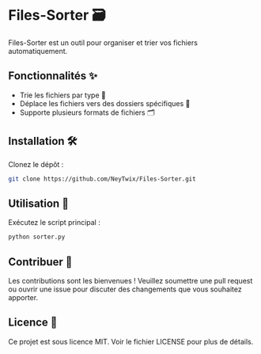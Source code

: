 # Files-Sorter 🗃️

Files-Sorter est un outil pour organiser et trier vos fichiers automatiquement.

## Fonctionnalités ✨

-   Trie les fichiers par type 📁
-   Déplace les fichiers vers des dossiers spécifiques 📂
-   Supporte plusieurs formats de fichiers 🗂️

## Installation 🛠️

Clonez le dépôt :

```sh
git clone https://github.com/NeyTwix/Files-Sorter.git
```

## Utilisation 🚀

Exécutez le script principal :

```sh
python sorter.py
```

## Contribuer 🤝

Les contributions sont les bienvenues ! Veuillez soumettre une pull request ou ouvrir une issue pour discuter des changements que vous souhaitez apporter.

## Licence 📄

Ce projet est sous licence MIT. Voir le fichier LICENSE pour plus de détails.
